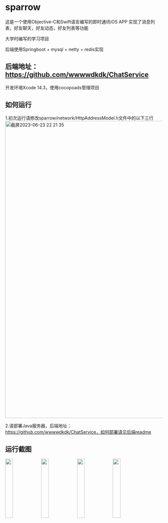 # sparrow
这是一个使用Objective-C和Swift语言编写的即时通讯iOS APP
实现了消息列表，好友聊天，好友动态，好友列表等功能

大学时编写的学习项目 
 
后端使用Springboot + mysql + netty + redis实现
## 后端地址：https://github.com/wwwwdkdk/ChatService
开发环境Xcode 14.3，使用cocopoads管理项目

## 如何运行
1.初次运行请修改sparrow/network/HttpAddressModel.h文件中的以下三行
<img width="948" alt="截屏2023-06-23 22 21 35" src="https://github.com/wwwwdkdk/Sparrow/assets/63393116/dd8c35fe-725a-4e78-ba78-44cbf2901b57">
 
2.请部署Java服务器，后端地址：https://github.com/wwwwdkdk/ChatService，如何部署请见后端readme

## 运行截图

<img src="https://github.com/wwwwdkdk/Sparrow/assets/63393116/743545c3-50d0-417c-ae66-de02c3a06371" width="22%">
<img src="https://github.com/wwwwdkdk/Sparrow/assets/63393116/844f4246-9c19-4c92-839f-e68b7e54a5e9" width="22%">
<img src="https://github.com/wwwwdkdk/Sparrow/assets/63393116/1feb756b-7ad3-45d2-beae-ad43796a08c3" width="22%">
<img src="https://github.com/wwwwdkdk/Sparrow/assets/63393116/91d1152b-de46-43b4-b926-9b69344809b4" width="22%">


